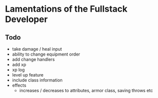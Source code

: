 # Lamentations of the Fullstack Developer

## Todo
- take damage / heal input
- ability to change equipment order
- add change handlers
- add xp
- xp log
- level up feature
- include class information
- effects
  - increases / decreases to attributes, armor class, saving throws etc